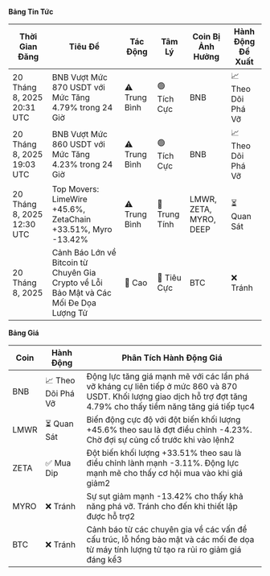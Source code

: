 **Bảng Tin Tức**

| Thời Gian Đăng | Tiêu Đề | Tác Động | Tâm Lý | Coin Bị Ảnh Hưởng | Hành Động Đề Xuất |
|------------------|----------|---------|-----------|------------------|------------------|
| 20 Tháng 8, 2025 20:31 UTC | BNB Vượt Mức 870 USDT với Mức Tăng 4.79% trong 24 Giờ | ⚠️ Trung Bình | 🟢 Tích Cực | BNB | 📈 Theo Dõi Phá Vỡ |
| 20 Tháng 8, 2025 19:03 UTC | BNB Vượt Mức 860 USDT với Mức Tăng 4.23% trong 24 Giờ | ⚠️ Trung Bình | 🟢 Tích Cực | BNB | 📈 Theo Dõi Phá Vỡ |
| 20 Tháng 8, 2025 12:30 UTC | Top Movers: LimeWire +45.6%, ZetaChain +33.51%, Myro -13.42% | ⚠️ Trung Bình | 🔵 Trung Tính | LMWR, ZETA, MYRO, DEEP | ⏳ Quan Sát |
| 20 Tháng 8, 2025 | Cảnh Báo Lớn về Bitcoin từ Chuyên Gia Crypto về Lỗi Bảo Mật và Các Mối Đe Dọa Lượng Tử | 🚨 Cao | 🔴 Tiêu Cực | BTC | ❌ Tránh |

**Bảng Giá**

| Coin | Hành Động | Phân Tích Hành Động Giá |
|------|--------|---------------------|
| BNB | 📈 Theo Dõi Phá Vỡ | Động lực tăng giá mạnh mẽ với các lần phá vỡ kháng cự liên tiếp ở mức 860 và 870 USDT. Khối lượng giao dịch hỗ trợ đợt tăng 4.79% cho thấy tiềm năng tăng giá tiếp tục4 |
| LMWR | ⏳ Quan Sát | Biến động cực độ với đột biến khối lượng +45.6% theo sau là đợt điều chỉnh -4.23%. Chờ đợi sự củng cố trước khi vào lệnh2 |
| ZETA | ✅ Mua Dip | Đột biến khối lượng +33.51% theo sau là điều chỉnh lành mạnh -3.11%. Động lực mạnh mẽ cho thấy cơ hội mua vào khi giá giảm2 |
| MYRO | ❌ Tránh | Sự sụt giảm mạnh -13.42% cho thấy khả năng phá vỡ. Tránh cho đến khi thiết lập được hỗ trợ2 |
| BTC | ❌ Tránh | Cảnh báo từ các chuyên gia về các vấn đề cấu trúc, lỗ hổng bảo mật và các mối đe dọa từ máy tính lượng tử tạo ra rủi ro giảm giá đáng kể3 |